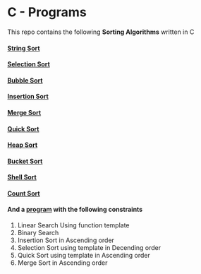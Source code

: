 # C - Programs

This repo contains the following **Sorting Algorithms** written in C

#### [String Sort](https://github.com/Akash-Macha/C-Programs/blob/master/Sorting%20Algorithms/!%20String%20Sorting.c)
#### [Selection Sort](https://github.com/Akash-Macha/C-Programs/blob/master/Sorting%20Algorithms/1.Selection%20Sorting.c)
#### [Bubble Sort](https://github.com/Akash-Macha/C-Programs/blob/master/Sorting%20Algorithms/2.%20Bubble%20Sort%20Adv.c)
#### [Insertion Sort](https://github.com/Akash-Macha/C-Programs/blob/master/Sorting%20Algorithms/3.%20Insertion%20Sort.c)
#### [Merge Sort](https://github.com/Akash-Macha/C-Programs/blob/master/Sorting%20Algorithms/4.%20Merge%20Sort.c)
#### [Quick Sort](https://github.com/Akash-Macha/C-Programs/blob/master/Sorting%20Algorithms/5.%20Quick%20Sort.c)
#### [Heap Sort](https://github.com/Akash-Macha/C-Programs/blob/master/Sorting%20Algorithms/6.%20Heap%20Sort.c)
#### [Bucket Sort](https://github.com/Akash-Macha/C-Programs/blob/master/Sorting%20Algorithms/7.%20Bucket%20Sort.c)
#### [Shell Sort](https://github.com/Akash-Macha/C-Programs/blob/master/Sorting%20Algorithms/8.%20Shell%20Sort.c)
#### [Count Sort](https://github.com/Akash-Macha/C-Programs/blob/master/Sorting%20Algorithms/9.%20Counting%20Sort.c)
#### And a [program](https://github.com/Akash-Macha/C-Programs/blob/master/Sorting%20Algorithms/!DS%20Lab%20-%20Sorting%20Techniques.cpp) with the following constraints
1. Linear Search  Using function template
2. Binary Search
3. Insertion Sort	in Ascending order
4. Selection Sort using template in Decending order
5. Quick Sort using	template in Ascending order
6. Merge Sort in	Ascending order
